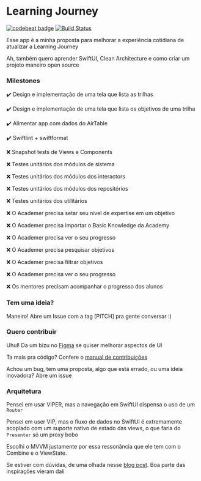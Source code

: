 # Learning Journey
[![codebeat badge](https://codebeat.co/badges/54d1c65f-27b4-4ae1-96c8-5f6576be12b9)](https://codebeat.co/projects/github-com-pastre-learning-journey-main)
[![Build Status](https://travis-ci.com/pastre/learning-journey.svg?branch=main)](https://travis-ci.com/pastre/learning-journey)

Esse app é a minha proposta para melhorar a experiência cotidiana de atualizar a Learning Journey

Ah, também quero aprender SwiftUI, Clean Architecture e como criar um projeto maneiro open source

### Milestones

✔️ Design e implementação de uma tela que lista as trilhas

✔️ Design e implementação de uma tela que lista os objetivos de uma trilha

✔️ Alimentar app com dados do AirTable

✔️ Swiftlint + swiftformat

❌ Snapshot tests de Views e Components

❌ Testes unitários dos módulos de sistema

❌ Testes unitários dos módulos dos interactors

❌ Testes unitários dos módulos dos repositórios

❌ Testes unitários dos utilitários

❌ O Academer precisa setar seu nível de expertise em um objetivo

❌ O Academer precisa importar o Basic Knowledge da Academy

❌ O Academer precisa ver o seu progresso

❌ O Academer precisa pesquisar objetivos

❌ O Academer precisa filtrar objetivos

❌ O Academer precisa ver o seu progresso

❌ Os mentores precisam acompanhar o progresso dos alunos

### Tem uma ideia?
Maneiro! Abre um Issue com a tag [PITCH] pra gente conversar :)

### Quero contribuir
Uhul! Da um bizu no [Figma](https://www.figma.com/file/i92HNfoVmYhOIu01ShYAgT/Learning-Journey?node-id=0%3A1) se quiser melhorar aspectos de UI

Ta mais pra código? Confere o [manual de contribuições](CONTRIBUTING.md)

Achou um bug, tem uma proposta, algo que está errado, ou uma ideia inovadora? Abre um issue

### Arquitetura

Pensei em usar VIPER, mas a navegação em SwiftUI dispensa o uso de um `Router`

Pensei em user VIP, mas o fluxo de dados no SwiftUI é extremamente acoplado com um suporte nativo de estado das views, o que faria do `Presenter` só um proxy bobo

Escolhi o MVVM justamente por essa ressonância que ele tem com o Combine e o ViewState. 

Se estiver com dúvidas, de uma olhada nesse [blog post](https://nalexn.github.io/clean-architecture-swiftui/?utm_source=nalexn_github). Boa parte das inspirações vieram dali
